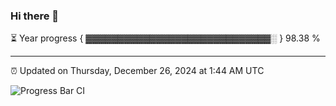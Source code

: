 ### Hi there 👋

⏳ Year progress { ▓▓▓▓▓▓▓▓▓▓▓▓▓▓▓▓▓▓▓▓▓▓▓▓▓▓▓▓▓░ } 98.38 %

---

⏰ Updated on Thursday, December 26, 2024 at 1:44 AM UTC

![Progress Bar CI](https://github.com/arthurbuhl/arthurbuhl/workflows/Progress%20Bar%20CI/badge.svg)
